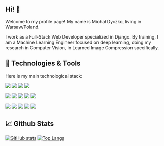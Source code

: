 ## Hi! 👋

Welcome to my profile page! My name is Michał Dyczko, living in Warsaw/Poland. 

I work as a Full-Stack Web Developer specialized in Django. By training, I am a Machine Learning Engineer focused on deep learning, doing my research in Computer Vision, in Learned Image Compression specifically.

## 🔧 Technologies & Tools

Here is my main technological stack:

![](https://img.shields.io/badge/OS-Linux-informational?style=flat&logo=linux&logoColor=white&color=2bbc8a)
![](https://img.shields.io/badge/Editor-Visual_Studio_Code-informational?style=flat&logo=visualstudiocode&logoColor=white&color=2bbc8a)
![](https://img.shields.io/badge/Tool-Docker-informational?style=flat&logo=docker&logoColor=white&color=2bbc8a)
![](https://img.shields.io/badge/CI/CD-Github_Actions-informational?style=flat&logo=githubactions&logoColor=white&color=2bbc8a)

![](https://img.shields.io/badge/WebDev-React-informational?style=flat&logo=react&logoColor=white&color=2bbc8a)
![](https://img.shields.io/badge/WebDev-JavaScript-informational?style=flat&logo=javascript&logoColor=white&color=2bbc8a)
![](https://img.shields.io/badge/WebDev-TypeScript-informational?style=flat&logo=typescript&logoColor=white&color=2bbc8a)
![](https://img.shields.io/badge/WebDev-Django-informational?style=flat&logo=django&logoColor=white&color=2bbc8a)
![](https://img.shields.io/badge/WebDev-PostgreSQL-informational?style=flat&logo=postgresql&logoColor=white&color=2bbc8a)

![](https://img.shields.io/badge/ML-PyTorch-informational?style=flat&logo=pytorch&logoColor=white&color=2bbc8a)
![](https://img.shields.io/badge/ML-PyTorch_Lightning-informational?style=flat&logo=lightning&logoColor=white&color=2bbc8a)
![](https://img.shields.io/badge/ML-pandas-informational?style=flat&logo=pandas&logoColor=white&color=2bbc8a)
![](https://img.shields.io/badge/ML-NumPy-informational?style=flat&logo=numpy&logoColor=white&color=2bbc8a)
![](https://img.shields.io/badge/ML-scikitlearn-informational?style=flat&logo=scikitlearn&logoColor=white&color=2bbc8a)

## &#x1f4c8; Github Stats
[![GitHub stats](https://github-readme-stats.vercel.app/api?username=michaldyczko&layout=compact&hide=stars)](https://github.com/anuraghazra/github-readme-stats)
[![Top Langs](https://github-readme-stats.vercel.app/api/top-langs/?username=michaldyczko&layout=compact&custom_title=Languages)](https://github.com/anuraghazra/github-readme-stats)
<!--
**michaldyczko/michaldyczko** is a ✨ _special_ ✨ repository because its `README.md` (this file) appears on your GitHub profile.

Here are some ideas to get you started:

- 🔭 I’m currently working on ...
- 🌱 I’m currently learning ...
- 👯 I’m looking to collaborate on ...
- 🤔 I’m looking for help with ...
- 💬 Ask me about ...
- 📫 How to reach me: ...
- 😄 Pronouns: ...
- ⚡ Fun fact: ...
-->
